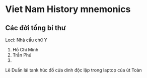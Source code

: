 # Viet Nam History mnemonics

## Các đời tổng bí thư

Loci: Nhà cầu chữ Y

1. Hồ Chí Minh
2. Trần Phú
3.

Lê Duẩn lái tank húc đổ cửa dinh độc lập trong laptop của út Toàn
